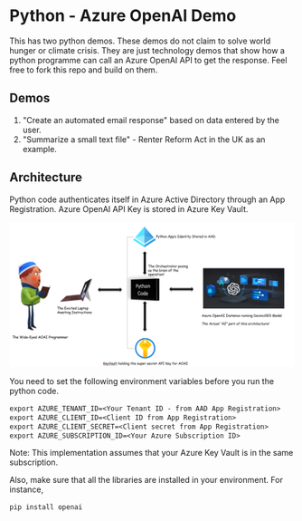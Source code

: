 # Python - Azure OpenAI Demo
This has two python demos. These demos do not claim to solve world hunger or climate crisis. They are just technology demos that show how a python programme can call an Azure OpenAI API to get the response. Feel free to fork this repo and build on them. 

## Demos
1. "Create an automated email response" based on data entered by the user.
2. "Summarize a small text file" - Renter Reform Act in the UK as an example.

## Architecture
Python code authenticates itself in Azure Active Directory through an App Registration. 
Azure OpenAI API Key is stored in Azure Key Vault.

![Architecture Diagram of the Python Demo - showing how the code interacts with AAD, Azure KeyVault, and Azure OpenAI instance](./Python-OAIDemo-Arch.png)

You need to set the following environment variables before you run the python code.

```
export AZURE_TENANT_ID=<Your Tenant ID - from AAD App Registration>
export AZURE_CLIENT_ID=<Client ID from App Registration>
export AZURE_CLIENT_SECRET=<Client secret from App Registration> 
export AZURE_SUBSCRIPTION_ID=<Your Azure Subscription ID>

```
Note: This implementation assumes that your Azure Key Vault is in the same subscription. 

Also, make sure that all the libraries are installed in your environment. For instance,
```
pip install openai
```

